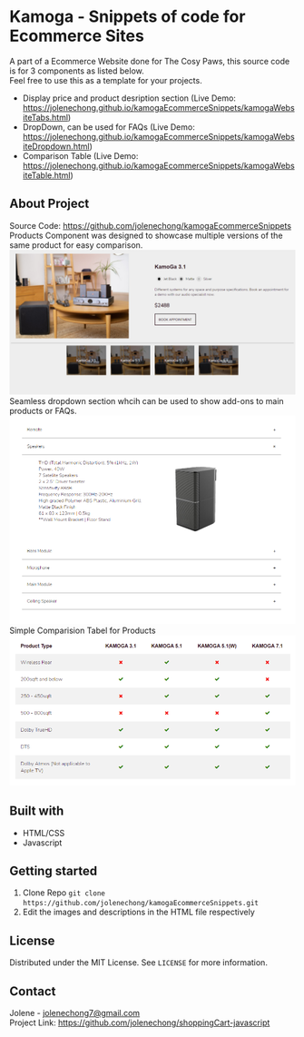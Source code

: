 # Kamoga - Snippets of code for Ecommerce Sites
A part of a Ecommerce Website done for The Cosy Paws, this source code is for 3 components as listed below.<br>
Feel free to use this as a template for your projects.
- Display price and product desription section (Live Demo: https://jolenechong.github.io/kamogaEcommerceSnippets/kamogaWebsiteTabs.html)
- DropDown, can be used for FAQs (Live Demo: https://jolenechong.github.io/kamogaEcommerceSnippets/kamogaWebsiteDropdown.html)
- Comparison Table (Live Demo: https://jolenechong.github.io/kamogaEcommerceSnippets/kamogaWebsiteTable.html)

## About Project
Source Code: https://github.com/jolenechong/kamogaEcommerceSnippets <br>
Products Component was designed to showcase multiple versions of the same product for easy comparison.<br>
<img src="productDisplayTabsCover.png" alt="Screenshot of displaying products component"><br>
Seamless dropdown section whcih can be used to show add-ons to main products or FAQs.<br>
<img src="dropdownCover.png" alt="Screenshot of the dropdown component"><br>
Simple Comparision Tabel for Products<br>
<img src="simplePricingTableCover.png" alt="Screenshot of the pricing/comparison table component"><br>

## Built with
- HTML/CSS
- Javascript

## Getting started
1. Clone Repo
```git clone https://github.com/jolenechong/kamogaEcommerceSnippets.git```
2. Edit the images and descriptions in the HTML file respectively

## License
Distributed under the MIT License. See `LICENSE` for more information.


## Contact
Jolene - [jolenechong7@gmail.com](mailto:jolenechong7@gmail.com) <br>
Project Link: https://github.com/jolenechong/shoppingCart-javascript
